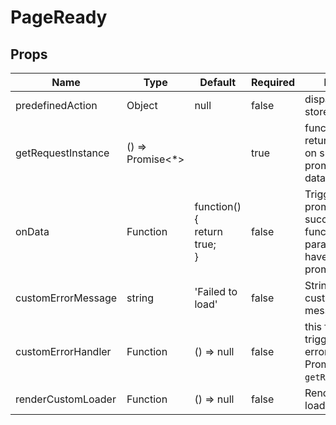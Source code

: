 # PageReady

## Props
| Name               | Type                      | Default                             | Required | Description                                                                                             |
| ------------------ | ------------------------- | ----------------------------------- | -------- | ------------------------------------------------------------------------------------------------------- |
| predefinedAction   | Object                    | null                                | false    | dispatch action for store                                                                               |
| getRequestInstance | () =&gt; Promise&lt;*&gt; |                                     | true     | function that returns an promise. on success, the promise has the data from request                     |
| onData             | Function                  | function() {<br>  return true;<br>} | false    | Triggers when promise is successful. in the function's parameter, it will<br>have data from the promise |
| customErrorMessage | string                    | 'Failed to load'                    | false    | String to display custom error message                                                                  |
| customErrorHandler | Function                  | () => null                          | false    | this function triggers on catch of error from the Promise of `getRequestInstance`.                      |
| renderCustomLoader | Function                  | () => null                          | false    | Renders custom loader if set                                                                            |
